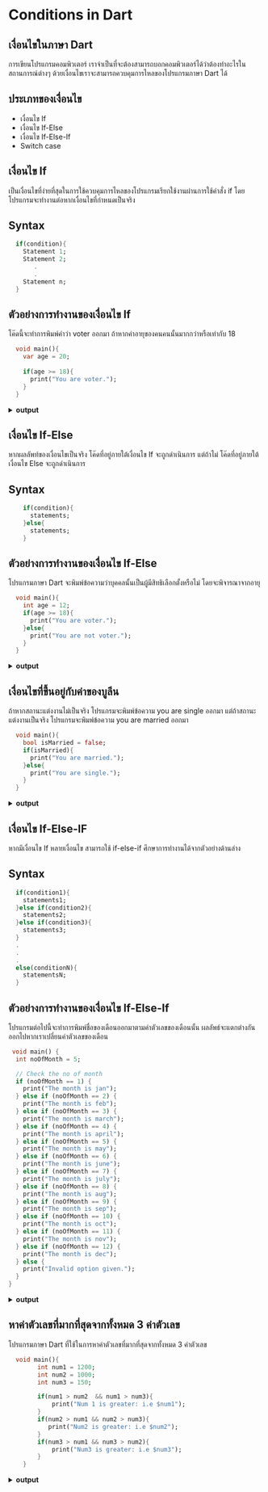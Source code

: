 # Conditions in Dart
## เงื่อนไขในภาษา Dart
การเขียนโปรแกรมคอมพิวเตอร์ เราจำเป็นที่จะต้องสามารถบอกคอมพิวเตอร์ได้ว่าต้องทำอะไรในสถานการณ์ต่างๆ ด้วยเงื่อนไขเราจะสามารถควบคุมการไหลของโปรแกรมภาษา Dart ได้
## ประเภทของเงื่อนไข
  - เงื่อนไข If 
  - เงื่อนไข If-Else 
  - เงื่อนไข If-Else-If 
  - Switch case
## เงื่อนไข If
เป็นเงื่อนไขที่ง่ายที่สุดในการใช้ควบคุมการไหลของโปรแกรมเรียกใช้งานผ่านการใช้คำสั่ง if โดยโปรแกรมจะทำงานต่อหากเงื่อนไขที่กำหนดเป็นจริง
## Syntax
  ```dart
    if(condition){
      Statement 1;
      Statement 2;    
         .
         .
      Statement n;
    }
  ```
## ตัวอย่างการทำงานของเงื่อนไข If
โค๊ดนี้จะทำการพิมพ์คำว่า voter ออกมา ถ้าหากค่าอายุของคนคนนั้นมากกว่าหรือเท่ากับ 18
```dart
  void main(){
    var age = 20;
    
    if(age >= 18){
      print("You are voter.");
    }
  }
```
<details close>
<summary><b>output</b></summary>
 <pre>
You are voter.
 </pre>
</details>

## เงื่อนไข If-Else
หากผลลัพท์ของเงื่อนไขเป็นจริง โค๊ดที่อยู่ภายใต้เงื่อนไข If จะถูกดำเนินการ แต่ถ้าไม่ โค๊ดที่อยู่ภายใต้เงื่อนไข Else จะถูกดำเนินการ

## Syntax
```dart
    if(condition){
      statements;
    }else{
      statements;
    }
```
## ตัวอย่างการทำงานของเงื่อนไข If-Else
โปรแกรมภาษา Dart จะพิมพ์ข้อความว่าบุคคลนั้นเป็นผู้มีสิทธิเลือกตั้งหรือไม่ โดยจะพิจารณาจากอายุ
```dart
  void main(){
    int age = 12;
    if(age >= 18){
      print("You are voter.");
    }else{
      print("You are not voter.");
    }
  }
```
<details close>
<summary><b>output</b></summary>
 <pre>
You are not voter.
 </pre>
</details>

## เงื่อนไขที่ขึ้นอยู่กับค่าของบูลีน
ถ้าหากสถานะแต่งงานไม่เป็นจริง โปรแกรมจะพิมพ์ข้อความ you are single ออกมา แต่ถ้าสถานะแต่งงานเป็นจริง โปรแกรมจะพิมพ์ข้อความ you are married ออกมา
```dart
  void main(){
    bool isMarried = false;
    if(isMarried){
      print("You are married.");
    }else{
      print("You are single.");
    }
  }
```
<details close>
<summary><b>output</b></summary>
 <pre>
You are single.
 </pre>
</details>

## เงื่อนไข If-Else-IF
หากมีเงื่อนไข If หลายเงื่อนไข สามารถใช้ if-else-if ศึกษาการทำงานได้จากตัวอย่างด้านล่าง 
## Syntax
```dart
  if(condition1){
    statements1;
  }else if(condition2){
    statements2;
  }else if(condition3){
    statements3;
  }
  .
  .
  .
  else(conditionN){
    statementsN;
  }
```
## ตัวอย่างการทำงานของเงื่อนไข If-Else-If
โปรแกรมต่อไปนี้จะทำการพิมพ์ชื่อของเดือนออกมาตามค่าตัวเลขของเดือนนั้น ผลลัพธ์จะแตกต่างกันออกไปหากเราเปลี่ยนค่าตัวเลขของเดือน
```dart
 void main() {
  int noOfMonth = 5;

  // Check the no of month
  if (noOfMonth == 1) {
    print("The month is jan");
  } else if (noOfMonth == 2) {
    print("The month is feb");
  } else if (noOfMonth == 3) {
    print("The month is march");
  } else if (noOfMonth == 4) {
    print("The month is april");
  } else if (noOfMonth == 5) {
    print("The month is may");
  } else if (noOfMonth == 6) {
    print("The month is june");
  } else if (noOfMonth == 7) {
    print("The month is july");
  } else if (noOfMonth == 8) {
    print("The month is aug");
  } else if (noOfMonth == 9) {
    print("The month is sep");
  } else if (noOfMonth == 10) {
    print("The month is oct");
  } else if (noOfMonth == 11) {
    print("The month is nov");
  } else if (noOfMonth == 12) {
    print("The month is dec");
  } else {
    print("Invalid option given.");
  }
}
```
<details close>
<summary><b>output</b></summary>
 <pre>
The month is may
 </pre>
</details>

## หาค่าตัวเลขที่มากที่สุดจากทั้งหมด 3 ค่าตัวเลข
โปรแกรมภาษา Dart ที่ใช้ในการหาค่าตัวเลขที่มากที่สุดจากทั้งหมด 3 ค่าตัวเลข
```dart
  void main(){
        int num1 = 1200;
        int num2 = 1000;
        int num3 = 150;

        if(num1 > num2  && num1 > num3){
            print("Num 1 is greater: i.e $num1");
        }
        if(num2 > num1 && num2 > num3){
           print("Num2 is greater: i.e $num2");
        }
        if(num3 > num1 && num3 > num2){
            print("Num3 is greater: i.e $num3");
        }
    }
```
<details close>
<summary><b>output</b></summary>
 <pre>
Num 1 is greater: i.e 1200
 </pre>
</details>

